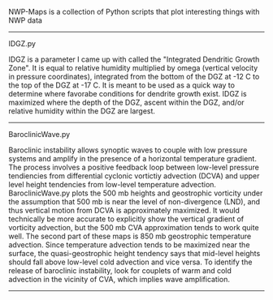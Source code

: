 
NWP-Maps is a collection of Python scripts that plot interesting things with NWP data

-------------------------------------------------------------------------------------

IDGZ.py

IDGZ is a parameter I came up with called the "Integrated Dendritic Growth Zone". It
is equal to relative humidity multiplied by omega (vertical velocity in pressure
coordinates), integrated from the bottom of the DGZ at -12 C to the top of the DGZ
at -17 C. It is meant to be used as a quick way to determine where favorabe 
conditions for dendrite growth exist. IDGZ is maximized where the depth of the DGZ,
ascent within the DGZ, and/or relative humidity within the DGZ are largest.

-------------------------------------------------------------------------------------

BaroclinicWave.py

Baroclinic instability allows synoptic waves to couple with low pressure systems and 
amplify in the presence of a horizontal temperature gradient. The process involves a
positive feedback loop between low-level pressure tendiencies from differential 
cyclonic vortictiy advection (DCVA) and upper level height tendencies from low-level 
temperature advection. BaroclinicWave.py plots the 500 mb heights and geostrophic 
vorticity under the assumption that 500 mb is near the level of non-divergence (LND),
and thus vertical motion from DCVA is approximately maximized. It would technically
be more accurate to explicitly show the vertical gradient of vorticity advection, but
the 500 mb CVA approximation tends to work quite well. The second part of these maps
is 850 mb geostrophic temperature advection. Since temperature advection tends to be
maximized near the surface, the quasi-geostrophic height tendency says that mid-level
heights should fall above low-level cold advection and vice versa. To identify the
release of baroclinic instability, look for couplets of warm and cold advection in
the vicinity of CVA, which implies wave amplification.

-------------------------------------------------------------------------------------
